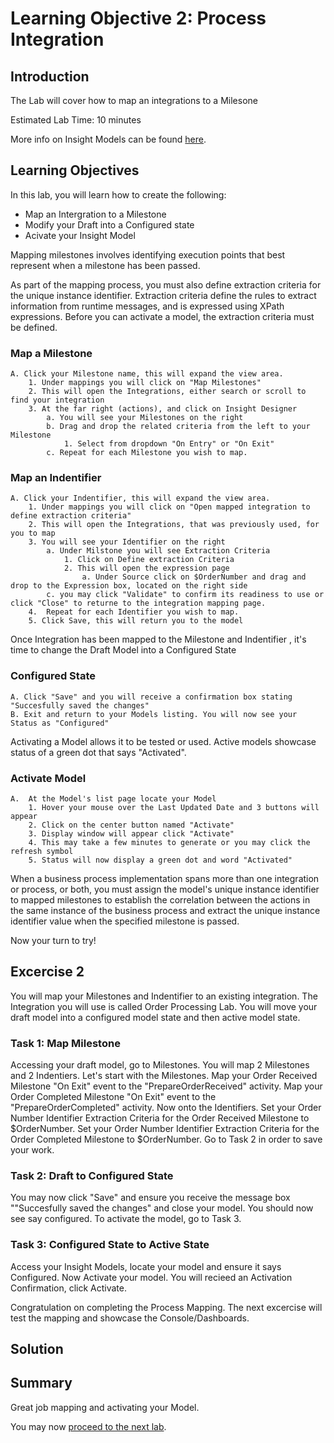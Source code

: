 # Learning Objective 2: Process Integration

## Introduction
The Lab will cover how to map an integrations to a Milesone

Estimated Lab Time: 10 minutes

More info on Insight Models can be found [here](https://docs.oracle.com/en/cloud/paas/integration-cloud/user-int-insight-oci/work-models-integration-insight.html).

## Learning Objectives
In this lab, you will learn how to create the following:
- Map an Intergration to a Milestone
- Modify your Draft into a Configured state
- Acivate your Insight Model

Mapping milestones involves identifying execution points that best represent when a milestone has been passed. 

As part of the mapping process, you must also define extraction criteria for the unique instance identifier. Extraction criteria define the rules to extract information from runtime messages, and is expressed using XPath expressions. Before you can activate a model, the extraction criteria must be defined. 
### Map a Milestone
    A. Click your Milestone name, this will expand the view area.   
        1. Under mappings you will click on "Map Milestones" 
        2. This will open the Integrations, either search or scroll to find your integration
        3. At the far right (actions), and click on Insight Designer
            a. You will see your Milestones on the right
            b. Drag and drop the related criteria from the left to your Milestone
                1. Select from dropdown "On Entry" or "On Exit"
            c. Repeat for each Milestone you wish to map.
### Map an Indentifier
    A. Click your Indentifier, this will expand the view area.   
        1. Under mappings you will click on "Open mapped integration to define extraction criteria" 
        2. This will open the Integrations, that was previously used, for you to map 
        3. You will see your Identifier on the right
            a. Under Milstone you will see Extraction Criteria
                1. Click on Define extraction Criteria
                2. This will open the expression page
                    a. Under Source click on $OrderNumber and drag and drop to the Expression box, located on the right side 
            c. you may click "Validate" to confirm its readiness to use or click "Close" to returne to the integration mapping page.
        4.  Repeat for each Identifier you wish to map.
        5. Click Save, this will return you to the model
        
Once Integration has been mapped to the Milestone and Indentifier , it's time to change the Draft Model into a Configured State <br />
### Configured State

    A. Click "Save" and you will receive a confirmation box stating "Succesfully saved the changes"
    B. Exit and return to your Models listing. You will now see your Status as "Configured"

Activating a Model allows it to be tested or used. Active models showcase status of a green dot that says "Activated". <br />
### Activate Model

    A.  At the Model's list page locate your Model
        1. Hover your mouse over the Last Updated Date and 3 buttons will appear
        2. Click on the center button named "Activate"
        3. Display window will appear click "Activate"
        4. This may take a few minutes to generate or you may click the refresh symbol
        5. Status will now display a green dot and word "Activated"

When a business process implementation spans more than one integration or process, or both, you must assign the model's unique instance identifier to mapped milestones to establish the correlation between the actions in the same instance of the business process and extract the unique instance identifier value when the specified milestone is passed. <br />

Now your turn to try!

## Excercise 2
 You will map your Milestones and Indentifier to an existing integration. The Integration you will use is called Order Processing Lab. You will move your draft model into a configured model state and then active model state. 

### Task 1: Map Milestone
Accessing your draft model, go to Milestones. You will map 2 Milestones and 2 Indentiers.
Let's start with the Milestones. Map your Order Received Milestone "On Exit" event to the "PrepareOrderReceived" activity. Map your Order Completed Milestone "On Exit" event to the "PrepareOrderCompleted" activity. Now onto the Identifiers. Set your Order Number Identifier Extraction Criteria for the Order Received Milestone to $OrderNumber.
Set your Order Number Identifier Extraction Criteria for the Order Completed Milestone to $OrderNumber. Go to Task 2 in order to save your work.
     
### Task 2: Draft to Configured State
You may now click "Save" and ensure you receive the message box ""Succesfully saved the changes" and close your model. You should now see say configured. To activate the model, go to Task 3.
    
### Task 3: Configured State to Active State
Access your Insight Models, locate your model and ensure it says Configured. Now Activate your model. You will recieed an Activation Confirmation, click Activate.

Congratulation on completing the Process Mapping. The next excercise will test the mapping and showcase the Console/Dashboards. 

## Solution
>>>>>


## Summary
Great job mapping and activating your Model.<br />

You may now [proceed to the next lab](#next).
